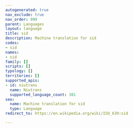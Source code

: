 ```yaml
---
autogenerated: true
nav_exclude: true
nav_order: 999
parent: Languages
layout: language
title: sid
description: Machine translation for sid
codes:
- sid
names:
- sid
family: []
scripts: []
typology: []
territories: []
supported_apis:
- id: niutrans
  name: Niutrans
  supported_language_count: 381
seo:
  name: Machine translation for sid
  type: Language
redirect_to: https://en.wikipedia.org/wiki/ISO_639:sid

---
```


